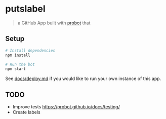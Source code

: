 # putslabel

> a GitHub App built with [probot](https://github.com/probot/probot) that

## Setup

```sh
# Install dependencies
npm install

# Run the bot
npm start
```

See [docs/deploy.md](docs/deploy.md) if you would like to run your own instance of this app.

## TODO

* Improve tests https://probot.github.io/docs/testing/
* Create labels

